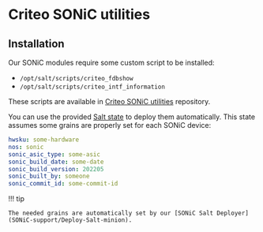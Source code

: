 # Criteo SONiC utilities

## Installation

Our SONiC modules require some custom script to be installed:

* `/opt/salt/scripts/criteo_fdbshow`
* `/opt/salt/scripts/criteo_intf_information`

These scripts are available in [Criteo SONiC utilities](https://github.com/criteo/criteo-sonic-utilities) repository.

You can use the provided [Salt state](https://github.com/criteo/criteo-sonic-utilities/blob/main/utilities/install.sls) to deploy them automatically. This state assumes some grains are properly set for each SONiC device:

```yaml
hwsku: some-hardware
nos: sonic
sonic_asic_type: some-asic
sonic_build_date: some-date
sonic_build_version: 202205
sonic_built_by: someone
sonic_commit_id: some-commit-id
```

!!! tip

    The needed grains are automatically set by our [SONiC Salt Deployer](SONiC-support/Deploy-Salt-minion).
